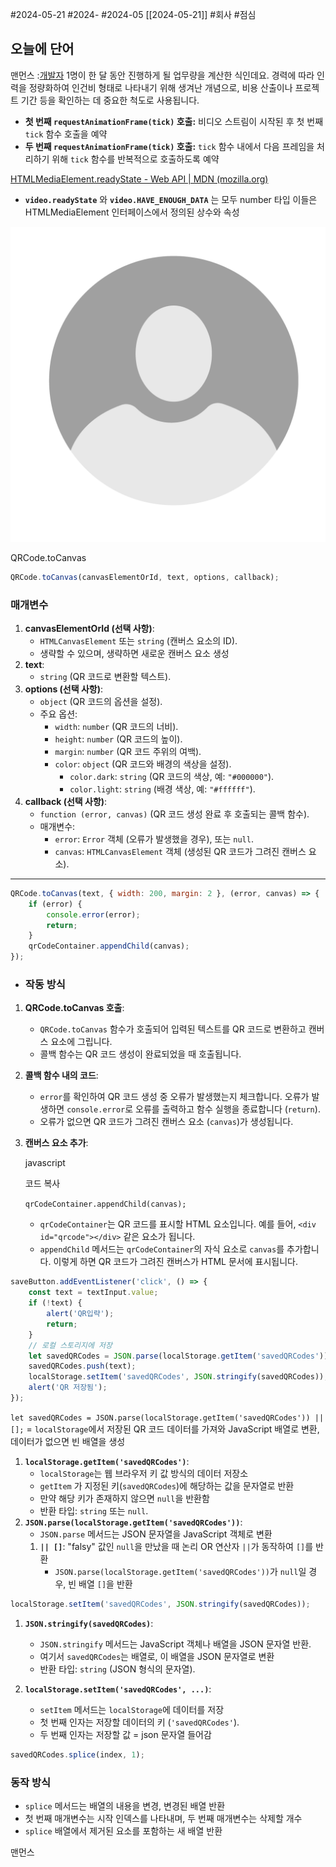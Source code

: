 #2024-05-21 #2024- #2024-05 [[2024-05-21]]
#회사 #점심 
## 오늘에 단어
맨먼스
:[개발자](https://www.elancer.co.kr/blog/view?seq=112) 1명이 한 달 동안 진행하게 될 업무량을 계산한 식인데요. 경력에 따라 인력을 정량화하여 인건비 형태로 나타내기 위해 생겨난 개념으로, 비용 산출이나 프로젝트 기간 등을 확인하는 데 중요한 척도로 사용됩니다.


- **첫 번째 `requestAnimationFrame(tick)` 호출:** 비디오 스트림이 시작된 후 첫 번째 `tick` 함수 호출을 예약
- **두 번째 `requestAnimationFrame(tick)` 호출:** `tick` 함수 내에서 다음 프레임을 처리하기 위해 `tick` 함수를 반복적으로 호출하도록 예약

[HTMLMediaElement.readyState - Web API | MDN (mozilla.org)](https://developer.mozilla.org/ko/docs/Web/API/HTMLMediaElement/readyState)
- **`video.readyState`** 와 **`video.HAVE_ENOUGH_DATA`**  는 모두 number 타입 이들은 HTMLMediaElement 인터페이스에서 정의된 상수와 속성

![값](/public/_flowershow/avatarplaceholder.png)




QRCode.toCanvas
```js
QRCode.toCanvas(canvasElementOrId, text, options, callback);
```
### 매개변수
1. **canvasElementOrId (선택 사항)**:
    - `HTMLCanvasElement` 또는 `string` (캔버스 요소의 ID).
    - 생략할 수 있으며, 생략하면 새로운 캔버스 요소 생성
2. **text**:
    - `string` (QR 코드로 변환할 텍스트).
3. **options (선택 사항)**:
    - `object` (QR 코드의 옵션을 설정).
    - 주요 옵션:
        - `width`: `number` (QR 코드의 너비).
        - `height`: `number` (QR 코드의 높이).
        - `margin`: `number` (QR 코드 주위의 여백).
        - `color`: `object` (QR 코드와 배경의 색상을 설정).
            - `color.dark`: `string` (QR 코드의 색상, 예: `"#000000"`).
            - `color.light`: `string` (배경 색상, 예: `"#ffffff"`).
4. **callback (선택 사항)**:
    - `function (error, canvas)` (QR 코드 생성 완료 후 호출되는 콜백 함수).
    - 매개변수:
        - `error`: `Error` 객체 (오류가 발생했을 경우), 또는 `null`.
        - `canvas`: `HTMLCanvasElement` 객체 (생성된 QR 코드가 그려진 캔버스 요소).
---


```js
QRCode.toCanvas(text, { width: 200, margin: 2 }, (error, canvas) => {
    if (error) {
        console.error(error);
        return;
    }
    qrCodeContainer.appendChild(canvas);
});

```

- ### 작동 방식

1. **QRCode.toCanvas 호출**:
    
    - `QRCode.toCanvas` 함수가 호출되어 입력된 텍스트를 QR 코드로 변환하고 캔버스 요소에 그립니다.
    - 콜백 함수는 QR 코드 생성이 완료되었을 때 호출됩니다.
2. **콜백 함수 내의 코드**:
    
    - `error`를 확인하여 QR 코드 생성 중 오류가 발생했는지 체크합니다. 오류가 발생하면 `console.error`로 오류를 출력하고 함수 실행을 종료합니다 (`return`).
    - 오류가 없으면 QR 코드가 그려진 캔버스 요소 (`canvas`)가 생성됩니다.
3. **캔버스 요소 추가**:
    
    javascript
    
    코드 복사
    
    `qrCodeContainer.appendChild(canvas);`
    
    - `qrCodeContainer`는 QR 코드를 표시할 HTML 요소입니다. 예를 들어, `<div id="qrcode"></div>` 같은 요소가 됩니다.
    - `appendChild` 메서드는 `qrCodeContainer`의 자식 요소로 `canvas`를 추가합니다. 이렇게 하면 QR 코드가 그려진 캔버스가 HTML 문서에 표시됩니다.

```js
saveButton.addEventListener('click', () => {
    const text = textInput.value;
    if (!text) {
        alert('QR입략');
        return;
    }
    // 로컬 스토리지에 저장
    let savedQRCodes = JSON.parse(localStorage.getItem('savedQRCodes')) || [];
    savedQRCodes.push(text);
    localStorage.setItem('savedQRCodes', JSON.stringify(savedQRCodes));
    alert('QR 저장됨');
});
```


`let savedQRCodes = JSON.parse(localStorage.getItem('savedQRCodes')) || [];` =
`localStorage`에서 저장된 QR 코드 데이터를 가져와 JavaScript 배열로 변환, 데이터가 없으면 빈 배열을 생성


1. **`localStorage.getItem('savedQRCodes')`**:
    - `localStorage`는 웹 브라우저 키 값 방식의 데이터 저장소
    - `getItem` 가 지정된 키(`savedQRCodes`)에 해당하는 값을 문자열로 반환
    - 만약 해당 키가 존재하지 않으면 `null`을 반환함
    - 반환 타입: `string` 또는 `null`.
2. **`JSON.parse(localStorage.getItem('savedQRCodes'))`**:
    - `JSON.parse` 메서드는 JSON 문자열을 JavaScript 객체로 변환
    1. **`|| []`**: "falsy" 값인 `null`을 만났을 때 논리 OR 연산자 `||`가 동작하여 `[]`를 반환
        - `JSON.parse(localStorage.getItem('savedQRCodes'))`가 `null`일 경우, 빈 배열 `[]`을 반환

```js
localStorage.setItem('savedQRCodes', JSON.stringify(savedQRCodes));
```

1. **`JSON.stringify(savedQRCodes)`**:
    
    - `JSON.stringify` 메서드는 JavaScript 객체나 배열을 JSON 문자열 반환.
    - 여기서 `savedQRCodes`는 배열로, 이 배열을 JSON 문자열로 변환
    - 반환 타입: `string` (JSON 형식의 문자열).
2. **`localStorage.setItem('savedQRCodes', ...)`**:
    - `setItem` 메서드는 `localStorage`에 데이터를 저장
    - 첫 번째 인자는 저장할 데이터의 키 (`'savedQRCodes'`).
    - 두 번째 인자는 저장할 값 = json 문자열 들어감


```js
savedQRCodes.splice(index, 1);
```
### 동작 방식

- `splice` 메서드는 배열의 내용을 변경, 변경된 배열 반환
- 첫 번째 매개변수는 시작 인덱스를 나타내며, 두 번째 매개변수는 삭제할 개수
- `splice` 배열에서 제거된 요소를 포함하는 새 배열 반환


맨먼스



